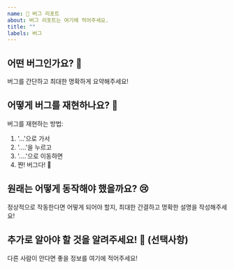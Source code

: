 ```yaml
---
name: 🐞 버그 리포트
about: 버그 리포트는 여기에 적어주세요.
title: ""
labels: 버그
---
```


## 어떤 버그인가요? 🤯

버그를 간단하고 최대한 명확하게 요약해주세요!

## 어떻게 버그를 재현하나요? 🤔

버그를 재현하는 방법:

1. '...'으로 가서
2. '....'을 누르고
3. '....'으로 이동하면
4. 쨘! 버그다! 🤗

## 원래는 어떻게 동작해야 했을까요? 😢

정상적으로 작동한다면 어떻게 되어야 할지, 최대한 간결하고 명확한 설명을 작성해주세요!

## 추가로 알아야 할 것을 알려주세요! 🥺 (선택사항)

다른 사람이 안다면 좋을 정보를 여기에 적어주세요!
